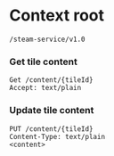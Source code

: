 # Context root
```
/steam-service/v1.0
```

### Get tile content
```
Get /content/{tileId}
Accept: text/plain
```

### Update tile content
```
PUT /content/{tileId}
Content-Type: text/plain
<content>
```





